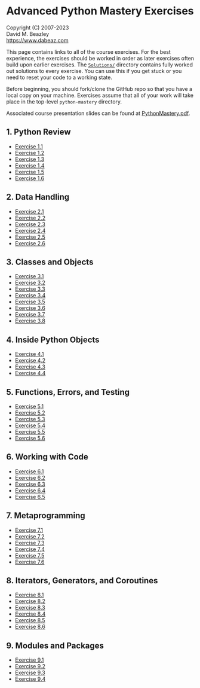 # Advanced Python Mastery Exercises

Copyright (C) 2007-2023  
David M. Beazley  
https://www.dabeaz.com

This page contains links to all of the course exercises. For the best experience,
the exercises should be worked in order as later exercises often build upon earlier
exercises. The [`Solutions/`](../Solutions) directory contains fully worked
out solutions to every exercise. You can use this if you get stuck or you
need to reset your code to a working state.

Before beginning, you should fork/clone the GitHub repo so that you have a
local copy on your machine. Exercises assume that all of your work will
take place in the top-level `python-mastery` directory.

Associated course presentation slides can be found at [PythonMastery.pdf](../PythonMastery.pdf).

## 1. Python Review

- [Exercise 1.1](ex1_1.md)
- [Exercise 1.2](ex1_2.md)
- [Exercise 1.3](ex1_3.md)
- [Exercise 1.4](ex1_4.md)
- [Exercise 1.5](ex1_5.md)
- [Exercise 1.6](ex1_6.md)

## 2. Data Handling

- [Exercise 2.1](ex2_1.md)
- [Exercise 2.2](ex2_2.md)
- [Exercise 2.3](ex2_3.md)
- [Exercise 2.4](ex2_4.md)
- [Exercise 2.5](ex2_5.md)
- [Exercise 2.6](ex2_6.md)

## 3. Classes and Objects

- [Exercise 3.1](ex3_1.md)
- [Exercise 3.2](ex3_2.md)
- [Exercise 3.3](ex3_3.md)
- [Exercise 3.4](ex3_4.md)
- [Exercise 3.5](ex3_5.md)
- [Exercise 3.6](ex3_6.md)
- [Exercise 3.7](ex3_7.md)
- [Exercise 3.8](ex3_8.md)

## 4. Inside Python Objects

- [Exercise 4.1](ex4_1.md)
- [Exercise 4.2](ex4_2.md)
- [Exercise 4.3](ex4_3.md)
- [Exercise 4.4](ex4_4.md)

## 5. Functions, Errors, and Testing

- [Exercise 5.1](ex5_1.md)
- [Exercise 5.2](ex5_2.md)
- [Exercise 5.3](ex5_3.md)
- [Exercise 5.4](ex5_4.md)
- [Exercise 5.5](ex5_5.md)
- [Exercise 5.6](ex5_6.md)

## 6. Working with Code

- [Exercise 6.1](ex6_1.md)
- [Exercise 6.2](ex6_2.md)
- [Exercise 6.3](ex6_3.md)
- [Exercise 6.4](ex6_4.md)
- [Exercise 6.5](ex6_5.md)

## 7. Metaprogramming

- [Exercise 7.1](ex7_1.md)
- [Exercise 7.2](ex7_2.md)
- [Exercise 7.3](ex7_3.md)
- [Exercise 7.4](ex7_4.md)
- [Exercise 7.5](ex7_5.md)
- [Exercise 7.6](ex7_6.md)

## 8. Iterators, Generators, and Coroutines

- [Exercise 8.1](ex8_1.md)
- [Exercise 8.2](ex8_2.md)
- [Exercise 8.3](ex8_3.md)
- [Exercise 8.4](ex8_4.md)
- [Exercise 8.5](ex8_5.md)
- [Exercise 8.6](ex8_6.md)

## 9. Modules and Packages

- [Exercise 9.1](ex9_1.md)
- [Exercise 9.2](ex9_2.md)
- [Exercise 9.3](ex9_3.md)
- [Exercise 9.4](ex9_4.md)
